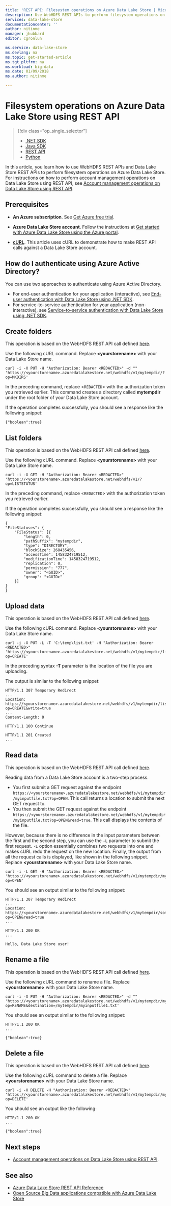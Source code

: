 ```yaml
---
title: 'REST API: Filesystem operations on Azure Data Lake Store | Microsoft Docs'
description: Use WebHDFS REST APIs to perform filesystem operations on Data Lake Store
services: data-lake-store
documentationcenter: ''
author: nitinme
manager: jhubbard
editor: cgronlun

ms.service: data-lake-store
ms.devlang: na
ms.topic: get-started-article
ms.tgt_pltfrm: na
ms.workload: big-data
ms.date: 01/09/2018
ms.author: nitinme

---
```

# Filesystem operations on Azure Data Lake Store using REST API
> [!div class="op_single_selector"]
> * [.NET SDK](data-lake-store-data-operations-net-sdk.md)
> * [Java SDK](data-lake-store-get-started-java-sdk.md)
> * [REST API](data-lake-store-data-operations-rest-api.md)
> * [Python](data-lake-store-data-operations-python.md)
>
> 

In this article, you learn how to use WebHDFS REST APIs and Data Lake Store REST APIs to perform filesystem operations on Azure Data Lake Store. For instructions on how to perform account management operations on Data Lake Store using REST API, see [Account management operations on Data Lake Store using REST API](data-lake-store-get-started-rest-api.md).

## Prerequisites
* **An Azure subscription**. See [Get Azure free trial](https://azure.microsoft.com/pricing/free-trial/).

* **Azure Data Lake Store account**. Follow the instructions at [Get started with Azure Data Lake Store using the Azure portal](data-lake-store-get-started-portal.md).

* **[cURL](http://curl.haxx.se/)**. This article uses cURL to demonstrate how to make REST API calls against a Data Lake Store account.

## How do I authenticate using Azure Active Directory?
You can use two approaches to authenticate using Azure Active Directory.

* For end-user authentication for your application (interactive), see [End-user authentication with Data Lake Store using .NET SDK](data-lake-store-end-user-authenticate-rest-api.md).
* For service-to-service authentication for your application (non-interactive), see [Service-to-service authentication with Data Lake Store using .NET SDK](data-lake-store-service-to-service-authenticate-rest-api.md).


## Create folders
This operation is based on the WebHDFS REST API call defined [here](http://hadoop.apache.org/docs/stable/hadoop-project-dist/hadoop-hdfs/WebHDFS.html#Make_a_Directory).

Use the following cURL command. Replace **\<yourstorename>** with your Data Lake Store name.

    curl -i -X PUT -H "Authorization: Bearer <REDACTED>" -d "" 'https://<yourstorename>.azuredatalakestore.net/webhdfs/v1/mytempdir/?op=MKDIRS'

In the preceding command, replace \<`REDACTED`\> with the authorization token you retrieved earlier. This command creates a directory called **mytempdir** under the root folder of your Data Lake Store account.

If the operation completes successfully, you should see a response like the following snippet:

    {"boolean":true}

## List folders
This operation is based on the WebHDFS REST API call defined [here](http://hadoop.apache.org/docs/stable/hadoop-project-dist/hadoop-hdfs/WebHDFS.html#List_a_Directory).

Use the following cURL command. Replace **\<yourstorename>** with your Data Lake Store name.

    curl -i -X GET -H "Authorization: Bearer <REDACTED>" 'https://<yourstorename>.azuredatalakestore.net/webhdfs/v1/?op=LISTSTATUS'

In the preceding command, replace \<`REDACTED`\> with the authorization token you retrieved earlier.

If the operation completes successfully, you should see a response like the following snippet:

    {
    "FileStatuses": {
        "FileStatus": [{
            "length": 0,
            "pathSuffix": "mytempdir",
            "type": "DIRECTORY",
            "blockSize": 268435456,
            "accessTime": 1458324719512,
            "modificationTime": 1458324719512,
            "replication": 0,
            "permission": "777",
            "owner": "<GUID>",
            "group": "<GUID>"
        }]
    }
    }

## Upload data
This operation is based on the WebHDFS REST API call defined [here](http://hadoop.apache.org/docs/stable/hadoop-project-dist/hadoop-hdfs/WebHDFS.html#Create_and_Write_to_a_File).

Use the following cURL command. Replace **\<yourstorename>** with your Data Lake Store name.

	curl -i -X PUT -L -T 'C:\temp\list.txt' -H "Authorization: Bearer <REDACTED>" 'https://<yourstorename>.azuredatalakestore.net/webhdfs/v1/mytempdir/list.txt?op=CREATE'

In the preceding syntax **-T** parameter is the location of the file you are uploading.

The output is similar to the following snippet:
   
	HTTP/1.1 307 Temporary Redirect
	...
	Location: https://<yourstorename>.azuredatalakestore.net/webhdfs/v1/mytempdir/list.txt?op=CREATE&write=true
	...
	Content-Length: 0

	HTTP/1.1 100 Continue

	HTTP/1.1 201 Created
	...

## Read data
This operation is based on the WebHDFS REST API call defined [here](http://hadoop.apache.org/docs/stable/hadoop-project-dist/hadoop-hdfs/WebHDFS.html#Open_and_Read_a_File).

Reading data from a Data Lake Store account is a two-step process.

* You first submit a GET request against the endpoint `https://<yourstorename>.azuredatalakestore.net/webhdfs/v1/mytempdir/myinputfile.txt?op=OPEN`. This call returns a location to submit the next GET request to.
* You then submit the GET request against the endpoint `https://<yourstorename>.azuredatalakestore.net/webhdfs/v1/mytempdir/myinputfile.txt?op=OPEN&read=true`. This call displays the contents of the file.

However, because there is no difference in the input parameters between the first and the second step, you can use the `-L` parameter to submit the first request. `-L` option essentially combines two requests into one and makes cURL redo the request on the new location. Finally, the output from all the request calls is displayed, like shown in the following snippet. Replace **\<yourstorename>** with your Data Lake Store name.

    curl -i -L GET -H "Authorization: Bearer <REDACTED>" 'https://<yourstorename>.azuredatalakestore.net/webhdfs/v1/mytempdir/myinputfile.txt?op=OPEN'

You should see an output similar to the following snippet:

    HTTP/1.1 307 Temporary Redirect
    ...
    Location: https://<yourstorename>.azuredatalakestore.net/webhdfs/v1/mytempdir/somerandomfile.txt?op=OPEN&read=true
    ...

    HTTP/1.1 200 OK
    ...

    Hello, Data Lake Store user!

## Rename a file
This operation is based on the WebHDFS REST API call defined [here](http://hadoop.apache.org/docs/stable/hadoop-project-dist/hadoop-hdfs/WebHDFS.html#Rename_a_FileDirectory).

Use the following cURL command to rename a file. Replace **\<yourstorename>** with your Data Lake Store name.

    curl -i -X PUT -H "Authorization: Bearer <REDACTED>" -d "" 'https://<yourstorename>.azuredatalakestore.net/webhdfs/v1/mytempdir/myinputfile.txt?op=RENAME&destination=/mytempdir/myinputfile1.txt'

You should see an output similar to the  following snippet:

    HTTP/1.1 200 OK
    ...

    {"boolean":true}

## Delete a file
This operation is based on the WebHDFS REST API call defined [here](http://hadoop.apache.org/docs/stable/hadoop-project-dist/hadoop-hdfs/WebHDFS.html#Delete_a_FileDirectory).

Use the following cURL command to delete a file. Replace **\<yourstorename>** with your Data Lake Store name.

    curl -i -X DELETE -H "Authorization: Bearer <REDACTED>" 'https://<yourstorename>.azuredatalakestore.net/webhdfs/v1/mytempdir/myinputfile1.txt?op=DELETE'

You should see an output like the following:

    HTTP/1.1 200 OK
    ...

    {"boolean":true}

## Next steps
* [Account management operations on Data Lake Store using REST API](data-lake-store-get-started-rest-api.md).

## See also
* [Azure Data Lake Store REST API Reference](https://docs.microsoft.com/rest/api/datalakestore/)
* [Open Source Big Data applications compatible with Azure Data Lake Store](data-lake-store-compatible-oss-other-applications.md)

